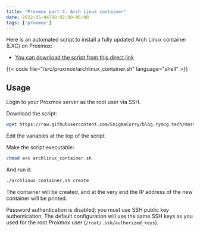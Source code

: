 ```yaml
---
title: "Proxmox part 4: Arch Linux container"
date: 2022-05-04T00:02:00-06:00
tags: ['proxmox']
---
```


Here is an automated script to install a fully updated Arch Linux
container (LXC) on Proxmox:

 * [You can download the script from this direct link](https://raw.githubusercontent.com/EnigmaCurry/blog.rymcg.tech/master/src/proxmox/archlinux_container.sh)

{{< code file="/src/proxmox/archlinux_container.sh" language="shell" >}}

## Usage

Login to your Proxmox server as the root user via SSH.

Download the script:

```bash
wget https://raw.githubusercontent.com/EnigmaCurry/blog.rymcg.tech/master/src/proxmox/archlinux_container.sh
```

Edit the variables at the top of the script.

Make the script executable:

```bash
chmod a+x archlinux_container.sh
```

And run it:

```bash
./archlinux_container.sh create
```

The container will be created, and at the very end the IP address of
the new container will be printed.

Password authentication is disabled; you must use SSH public key
authentication. The default configuration will use the same SSH keys
as you used for the root Proxmox user (`/root/.ssh/authorized_keys`).
